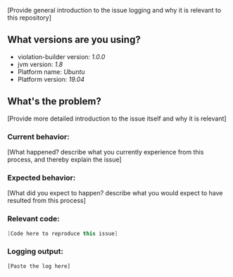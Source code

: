 <!---
Are you in the right place?
  * Please, for general technical questions, post a question on [StackOverflow](http://stackoverflow.com/) tagged appropriately.
  * Search for duplicate or closed [issues](https://github.com/thiagogarbazza/violation-builder/issues)
-->

[Provide general introduction to the issue logging and why it is relevant to this repository]

## What versions are you using?
- violation-builder version: _1.0.0_
- jvm version: _1.8_
- Platform name:  _Ubuntu_
- Platform version: _19.04_

## What's the problem?

[Provide more detailed introduction to the issue itself and why it is relevant]

### Current behavior:

[What happened? describe what you currently experience from this process, and thereby explain the issue]

### Expected behavior:

[What did you expect to happen? describe what you would expect to have resulted from this process]

### Relevant code:

```java
[Code here to reproduce this issue]
```

### Logging output:

```log
[Paste the log here]
```
